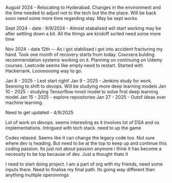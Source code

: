 August 2024 - Relocating to Hyderabad. Changes in the environment and the time needed to adjust not to the tech but the the place. Will be back soon need some more time regarding stay. May be sept works

Sept 2024 -
date : 9/9/2024 -  Almost stabalised will start working may be after settling down a bit. All the things are kindoff sorted need some more time

Nov 2024 - 
date 12th -- As i got stabilised i got into accident fracturing my hand. Took one month of recovery starts from today. Coursera bulding recommendation systems working on it. Planning on continuing on Udemy courses. Leetcode seems like empty need to restart. Started with Hackerrank. Looooooong way to go.


Jan 8 - 2025 - Lest start right!
Jan 9 - 2025 - Jenkins study for work. Seeming to shift to devops. Will be studying more deep learning models
Jan 10 - 2025 - studying Tensorflow mnsit model to solve first deep learning model
Jan 15 - 2025 -  explore repositories
Jan 27 - 2025 -  Outof ideas over machine learning. 


Need to get updated - 4/9/2025

Lot of work on devops. seems interesting as it involves lot of DSA and os implementations. Intrigued with tech stack. need to up the game


Codex relased. Seems like it can change the legacy code too. Not sure where dev is heading. But need to be at the top to keep up and continue this coding passion. Its just not about passion anymore i think it has become a necessity to be top because of dev. Just a thought thats it

I need to start doing project. I am a part of org with my friends, need some inputs there. Need to finalise my final path. Its going way different than anything multiple openinnings 
